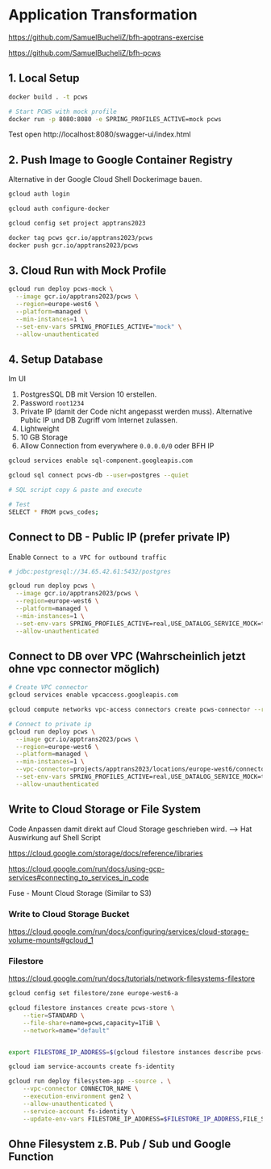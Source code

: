# Application Transformation

https://github.com/SamuelBucheliZ/bfh-apptrans-exercise

https://github.com/SamuelBucheliZ/bfh-pcws

## 1. Local Setup

```sh
docker build . -t pcws

# Start PCWS with mock profile
docker run -p 8080:8080 -e SPRING_PROFILES_ACTIVE=mock pcws
```

Test open http://localhost:8080/swagger-ui/index.html

## 2. Push Image to Google Container Registry

Alternative in der Google Cloud Shell Dockerimage bauen.

```sh
gcloud auth login

gcloud auth configure-docker

gcloud config set project apptrans2023

docker tag pcws gcr.io/apptrans2023/pcws
docker push gcr.io/apptrans2023/pcws
```

## 3. Cloud Run with Mock Profile

```sh
gcloud run deploy pcws-mock \
  --image gcr.io/apptrans2023/pcws \
  --region=europe-west6 \
  --platform=managed \
  --min-instances=1 \
  --set-env-vars SPRING_PROFILES_ACTIVE="mock" \
  --allow-unauthenticated
```

## 4. Setup Database

Im UI

1. PostgresSQL DB mit Version 10 erstellen.
2. Password `root1234`
3. Private IP (damit der Code nicht angepasst werden muss). Alternative Public IP und DB Zugriff vom Internet zulassen.
4. Lightweight
5. 10 GB Storage
6. Allow Connection from everywhere `0.0.0.0/0` oder BFH IP

```sh
gcloud services enable sql-component.googleapis.com

gcloud sql connect pcws-db --user=postgres --quiet

# SQL script copy & paste and execute

# Test
SELECT * FROM pcws_codes;
```

## Connect to DB - Public IP (prefer private IP)

Enable `Connect to a VPC for outbound traffic`

```sh
# jdbc:postgresql://34.65.42.61:5432/postgres

gcloud run deploy pcws \
  --image gcr.io/apptrans2023/pcws \
  --region=europe-west6 \
  --platform=managed \
  --min-instances=1 \
  --set-env-vars SPRING_PROFILES_ACTIVE=real,USE_DATALOG_SERVICE_MOCK=true,PCWS_DATASOURCE_JDBC_URL=jdbc:postgresql://34.65.42.61:5432/postgres,PCWS_DATASOURCE_USERNAME=postgres,PCWS_DATASOURCE_PASSWORD=root1234 \
  --allow-unauthenticated
```

## Connect to DB over VPC (Wahrscheinlich jetzt ohne vpc connector möglich)

```sh
# Create VPC connector
gcloud services enable vpcaccess.googleapis.com

gcloud compute networks vpc-access connectors create pcws-connector --region europe-west6 --range 10.8.0.0/28

# Connect to private ip
gcloud run deploy pcws \
  --image gcr.io/apptrans2023/pcws \
  --region=europe-west6 \
  --platform=managed \
  --min-instances=1 \
  --vpc-connector=projects/apptrans2023/locations/europe-west6/connectors/pcws-connector \
  --set-env-vars SPRING_PROFILES_ACTIVE=real,USE_DATALOG_SERVICE_MOCK=true,PCWS_DATASOURCE_JDBC_URL=jdbc:postgresql://10.121.224.2:5432/postgres,PCWS_DATASOURCE_USERNAME=postgres,PCWS_DATASOURCE_PASSWORD=root1234 \
  --allow-unauthenticated
```

## Write to Cloud Storage or File System


Code Anpassen damit direkt auf Cloud Storage geschrieben wird. --> Hat Auswirkung auf Shell Script

https://cloud.google.com/storage/docs/reference/libraries

https://cloud.google.com/run/docs/using-gcp-services#connecting_to_services_in_code

Fuse - Mount Cloud Storage (Similar to S3)

### Write to Cloud Storage Bucket

https://cloud.google.com/run/docs/configuring/services/cloud-storage-volume-mounts#gcloud_1

### Filestore

https://cloud.google.com/run/docs/tutorials/network-filesystems-filestore

```sh
gcloud config set filestore/zone europe-west6-a

gcloud filestore instances create pcws-store \
    --tier=STANDARD \
    --file-share=name=pcws,capacity=1TiB \
    --network=name="default"


export FILESTORE_IP_ADDRESS=$(gcloud filestore instances describe pcws-store --format "value(networks.ipAddresses[0])")

gcloud iam service-accounts create fs-identity

gcloud run deploy filesystem-app --source . \
    --vpc-connector CONNECTOR_NAME \
    --execution-environment gen2 \
    --allow-unauthenticated \
    --service-account fs-identity \
    --update-env-vars FILESTORE_IP_ADDRESS=$FILESTORE_IP_ADDRESS,FILE_SHARE_NAME=FILE_SHARE_NAME
```

## Ohne Filesystem z.B. Pub / Sub und Google Function
